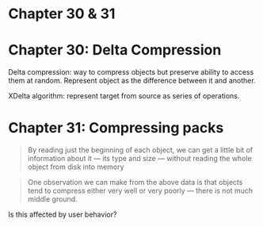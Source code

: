 # Chapter 30 & 31

# Chapter 30: Delta Compression

Delta compression: way to compress objects but preserve ability to access them at random. Represent object as the difference between it and another.

XDelta algorithm: represent target from source as series of operations.

# Chapter 31: Compressing packs 

> By reading just the beginning of each object, we can get a little bit of information about it — its type and size — without reading the whole object from disk into memory

> One observation we can make from the above data is that objects tend to compress either very well or very poorly — there is not much middle ground.

Is this affected by user behavior?


